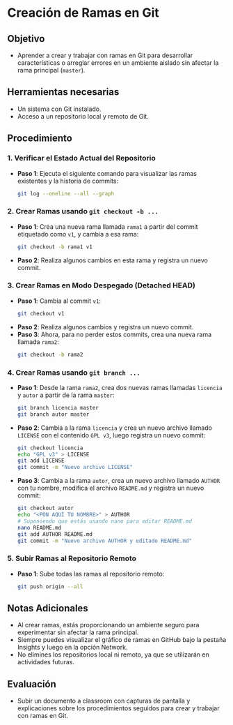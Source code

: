 # Creación de Ramas en Git

## Objetivo
- Aprender a crear y trabajar con ramas en Git para desarrollar características o arreglar errores en un ambiente aislado sin afectar la rama principal (`master`).

## Herramientas necesarias
- Un sistema con Git instalado.
- Acceso a un repositorio local y remoto de Git.

## Procedimiento

### 1. Verificar el Estado Actual del Repositorio
   - **Paso 1**: Ejecuta el siguiente comando para visualizar las ramas existentes y la historia de commits:
     ```bash
     git log --oneline --all --graph
     ```

### 2. Crear Ramas usando `git checkout -b ...`
   - **Paso 1**: Crea una nueva rama llamada `rama1` a partir del commit etiquetado como `v1`, y cambia a esa rama:
     ```bash
     git checkout -b rama1 v1
     ```
   - **Paso 2**: Realiza algunos cambios en esta rama y registra un nuevo commit.

### 3. Crear Ramas en Modo Despegado (Detached HEAD)
   - **Paso 1**: Cambia al commit `v1`:
     ```bash
     git checkout v1
     ```
   - **Paso 2**: Realiza algunos cambios y registra un nuevo commit.
   - **Paso 3**: Ahora, para no perder estos commits, crea una nueva rama llamada `rama2`:
     ```bash
     git checkout -b rama2
     ```

### 4. Crear Ramas usando `git branch ...`
   - **Paso 1**: Desde la rama `rama2`, crea dos nuevas ramas llamadas `licencia` y `autor` a partir de la rama `master`:
     ```bash
     git branch licencia master
     git branch autor master
     ```
   - **Paso 2**: Cambia a la rama `licencia` y crea un nuevo archivo llamado `LICENSE` con el contenido `GPL v3`, luego registra un nuevo commit:
     ```bash
     git checkout licencia
     echo "GPL v3" > LICENSE
     git add LICENSE
     git commit -m "Nuevo archivo LICENSE"
     ```
   - **Paso 3**: Cambia a la rama `autor`, crea un nuevo archivo llamado `AUTHOR` con tu nombre, modifica el archivo `README.md` y registra un nuevo commit:
     ```bash
     git checkout autor
     echo "<PON AQUÍ TU NOMBRE>" > AUTHOR
     # Suponiendo que estás usando nano para editar README.md
     nano README.md
     git add AUTHOR README.md
     git commit -m "Nuevo archivo AUTHOR y editado README.md"
     ```

### 5. Subir Ramas al Repositorio Remoto
   - **Paso 1**: Sube todas las ramas al repositorio remoto:
     ```bash
     git push origin --all
     ```

## Notas Adicionales
- Al crear ramas, estás proporcionando un ambiente seguro para experimentar sin afectar la rama principal.
- Siempre puedes visualizar el gráfico de ramas en GitHub bajo la pestaña Insights y luego en la opción Network.
- No elimines los repositorios local ni remoto, ya que se utilizarán en actividades futuras.

## Evaluación
- Subir un documento a classroom con capturas de pantalla y explicaciones sobre los procedimientos seguidos para crear y trabajar con ramas en Git.

